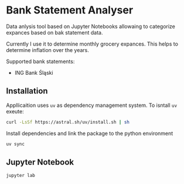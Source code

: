 # Bank Statement Analyser

Data anlysis tool based on Jupyter Notebooks allowaing to categorize expances based on bak statement data.

Currently I use it to determine monthly grocery expances. This helps to determine inflation over the years.

Supported bank statements:

- ING Bank Śląski

## Installation

Appllicaition uses `uv` as dependency management system. To isntall `uv` exeute:

```bash
curl -LsSf https://astral.sh/uv/install.sh | sh
```

Install dependencies and link the package to the python environment

```bash
uv sync
```

## Jupyter Notebook

```bash
jupyter lab
```
